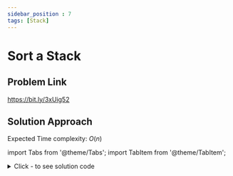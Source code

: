 ```yaml
---
sidebar_position : 7
tags: [Stack]
---
```


# Sort a Stack

## Problem Link
https://bit.ly/3xUig52

## Solution Approach
Expected Time complexity: $O(n)$

import Tabs from '@theme/Tabs';
import TabItem from '@theme/TabItem';

<details><summary>Click - to see solution code</summary>

<Tabs>
<TabItem value="cpp" label="C++">

```cpp
void insert(int temp, stack<int> &st) {
    if (st.size() == 0) {
        st.push(temp);
        return;
    }
    if (st.top() > temp) {
        int t = st.top();
        st.pop();
        insert(temp, st);
        st.push(t);
    } else {
        st.push(temp);
    }
}
void sortStack(stack<int> &st) {
    if (st.size() == 1) return;
    int temp = st.top();
    st.pop();
    sortStack(st);
    insert(temp, st);
}
```
</TabItem>
</Tabs>

</details>
